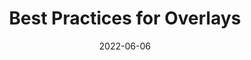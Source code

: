 ---
date: 2022-06-06
draft: true
permalink: false
publisher: convergeaccess1
tags:
  - accessibility
  - best-practices
target_url: https://convergeaccessibility.com/2022/06/06/best-practices-for-overlays/
title: Best Practices for Overlays
---